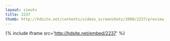 ```yaml
---
layout: sieutv
title: 2237
thumb: http://hdsite.net/contents/videos_screenshots/2000/2237/preview_360p.mp4.jpg
---
```

{% include iframe src='http://hdsite.net/embed/2237' %}
 
